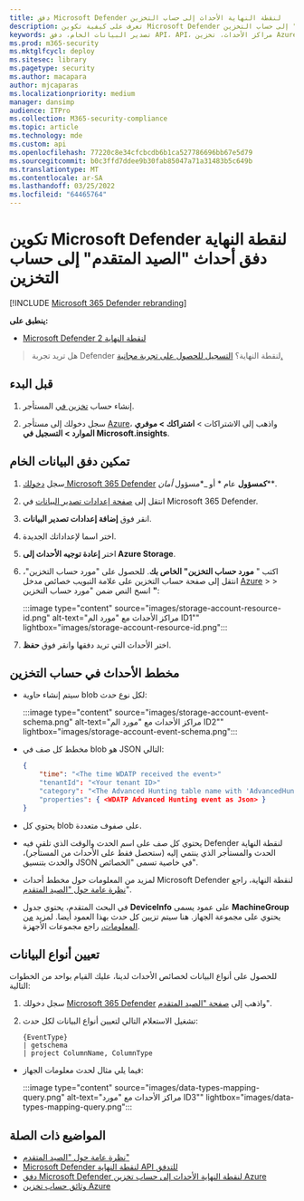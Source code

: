 ```yaml
---
title: دفق Microsoft Defender لنقطة النهاية الأحداث إلى حساب التخزين
description: تعرف على كيفية تكوين Microsoft Defender لنقطة النهاية لبث أحداث "الصيد المتقدم" إلى حساب التخزين.
keywords: تصدير البيانات الخام، دفق API، API، مراكز الأحداث، تخزين Azure، حساب التخزين، البحث المتقدم، مشاركة البيانات الخام
ms.prod: m365-security
ms.mktglfcycl: deploy
ms.sitesec: library
ms.pagetype: security
ms.author: macapara
author: mjcaparas
ms.localizationpriority: medium
manager: dansimp
audience: ITPro
ms.collection: M365-security-compliance
ms.topic: article
ms.technology: mde
ms.custom: api
ms.openlocfilehash: 77220c8e34cfcbcdb6b1ca527786696bb67e5d79
ms.sourcegitcommit: b0c3ffd7ddee9b30fab85047a71a31483b5c649b
ms.translationtype: MT
ms.contentlocale: ar-SA
ms.lasthandoff: 03/25/2022
ms.locfileid: "64465764"
---
```

# <a name="configure-microsoft-defender-for-endpoint-to-stream-advanced-hunting-events-to-your-storage-account"></a>تكوين Microsoft Defender لنقطة النهاية دفق أحداث "الصيد المتقدم" إلى حساب التخزين

[!INCLUDE [Microsoft 365 Defender rebranding](../../includes/microsoft-defender.md)]

**ينطبق على:**

- [Microsoft Defender لنقطة النهاية 2](https://go.microsoft.com/fwlink/p/?linkid=2154037)

> هل تريد تجربة Defender لنقطة النهاية؟ [التسجيل للحصول على تجربة مجانية.](https://signup.microsoft.com/create-account/signup?products=7f379fee-c4f9-4278-b0a1-e4c8c2fcdf7e&ru=https://aka.ms/MDEp2OpenTrial?ocid=docs-wdatp-configuresiem-abovefoldlink)

## <a name="before-you-begin"></a>قبل البدء

1. إنشاء حساب [تخزين في](/azure/storage/common/storage-account-overview) المستأجر.

2. سجل دخولك إلى مستأجر [Azure](https://ms.portal.azure.com/)، واذهب إلى الاشتراكات > **اشتراكك > موفري الموارد > التسجيل في Microsoft.insights**.

## <a name="enable-raw-data-streaming"></a>تمكين دفق البيانات الخام

1. سجل [دخولك Microsoft 365 Defender](https://security.microsoft.com) **كمسؤول** عام * أو _*مسؤول _أمان_**.

2. انتقل إلى [صفحة إعدادات تصدير البيانات](https://security.microsoft.com/interoperability/dataexport) في Microsoft 365 Defender.

3. انقر فوق **إضافة إعدادات تصدير البيانات**.

4. اختر اسما لإعداداتك الجديدة.

5. اختر **إعادة توجيه الأحداث إلى Azure Storage**.

6. اكتب " **مورد حساب التخزين" الخاص بك**. للحصول على "مورد حساب التخزين"، انتقل إلى صفحة حساب التخزين على علامة التبويب خصائص مدخل [Azure](https://ms.portal.azure.com/) \> \> انسخ النص ضمن "مورد حساب التخزين **"**:

   :::image type="content" source="images/storage-account-resource-id.png" alt-text="مراكز الأحداث مع &quot;مورد الم ID1&quot;" lightbox="images/storage-account-resource-id.png":::

7. اختر الأحداث التي تريد دفقها وانقر فوق **حفظ**.

## <a name="the-schema-of-the-events-in-the-storage-account"></a>مخطط الأحداث في حساب التخزين

- سيتم إنشاء حاوية blob لكل نوع حدث:

  :::image type="content" source="images/storage-account-event-schema.png" alt-text="مراكز الأحداث مع &quot;مورد الم ID2&quot;" lightbox="images/storage-account-event-schema.png":::

- مخطط كل صف في blob هو JSON التالي:

  ```json
  {
      "time": "<The time WDATP received the event>"
      "tenantId": "<Your tenant ID>"
      "category": "<The Advanced Hunting table name with 'AdvancedHunting-' prefix>"
      "properties": { <WDATP Advanced Hunting event as Json> }
  }
  ```

- يحتوي كل blob على صفوف متعددة.

- يحتوي كل صف على اسم الحدث والوقت الذي تلقى فيه Defender لنقطة النهاية الحدث والمستأجر الذي ينتمي إليه (ستحصل فقط على الأحداث من المستأجر)، والحدث بتنسيق JSON في خاصية تسمى "الخصائص".

- لمزيد من المعلومات حول مخطط أحداث Microsoft Defender لنقطة النهاية، راجع [نظرة عامة حول "الصيد المتقدم](advanced-hunting-overview.md)".

- في البحث المتقدم، يحتوي جدول **DeviceInfo** على عمود يسمى **MachineGroup** يحتوي على مجموعة الجهاز. هنا سيتم تزيين كل حدث بهذا العمود أيضا. لمزيد [من المعلومات،](machine-groups.md) راجع مجموعات الأجهزة.

## <a name="data-types-mapping"></a>تعيين أنواع البيانات

للحصول على أنواع البيانات لخصائص الأحداث لدينا، عليك القيام بواحد من الخطوات التالية:

1. سجل دخولك [Microsoft 365 Defender](https://security.microsoft.com) واذهب إلى [صفحة "الصيد المتقدم](https://security.microsoft.com/hunting-package)".

2. تشغيل الاستعلام التالي لتعيين أنواع البيانات لكل حدث:

   ```kusto
   {EventType}
   | getschema
   | project ColumnName, ColumnType
   ```

- فيما يلي مثال لحدث معلومات الجهاز:

  :::image type="content" source="images/data-types-mapping-query.png" alt-text="مراكز الأحداث مع &quot;مورد ID3&quot;" lightbox="images/data-types-mapping-query.png":::

## <a name="related-topics"></a>المواضيع ذات الصلة

- [نظرة عامة حول "الصيد المتقدم"](advanced-hunting-overview.md)
- [Microsoft Defender لنقطة النهاية API للتدفق](raw-data-export.md)
- [دفق Microsoft Defender لنقطة النهاية الأحداث إلى حساب تخزين Azure](raw-data-export-storage.md)
- [وثائق حساب تخزين Azure](/azure/storage/common/storage-account-overview)
